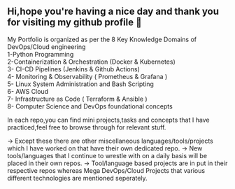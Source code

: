 ## Hi,hope you're having a nice day and thank you for visiting my github profile 👋
My Portfolio is organized as per the 8 Key Knowledge Domains of DevOps/Cloud engineering  
1-Python Programming  
2-Containerization & Orchestration (Docker & Kubernetes)  
3- CI-CD Pipelines (Jenkins & Github Actions)  
4- Monitoring & Observability ( Prometheus & Grafana )  
5- Linux System Administration and Bash Scripting  
6- AWS Cloud  
7- Infrastructure as Code ( Terraform & Ansible )  
8- Computer Science and DevOps foundational concepts  

  In each repo,you can find mini projects,tasks and concepts that I have practiced,feel free to browse through for relevant stuff.  
  
  -> Except these there are other miscellaneous languages/tools/projects which I have worked on that have their own dedicated repo.
  -> New tools/languages that I continue to wrestle with on a daily basis will be placed in their own repos.
  -> Tool/language based projects are in put in their respective repos whereas Mega DevOps/Cloud Projects that various different technologies are mentioned seperately.
